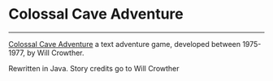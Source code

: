 # Colossal Cave Adventure

---

[Colossal Cave Adventure](https://en.wikipedia.org/wiki/Colossal_Cave_Adventure) a text adventure game, developed between 1975-1977, by Will Crowther. 

Rewritten in Java. Story credits go to Will Crowther